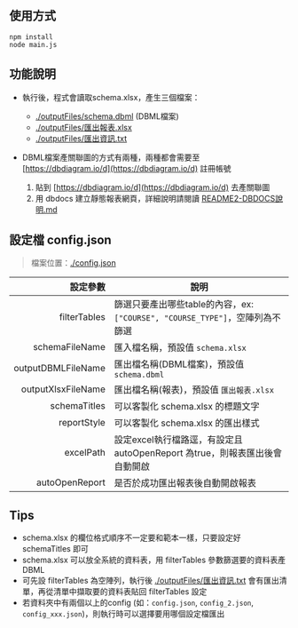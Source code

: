 ## 使用方式

```
npm install
node main.js
```

## 功能說明

- 執行後，程式會讀取schema.xlsx，產生三個檔案：
    - [./outputFiles/schema.dbml](./outputFiles/schema.dbml) (DBML檔案)
    - [./outputFiles/匯出報表.xlsx](./outputFiles/匯出報表.xlsx)
    - [./outputFiles/匯出資訊.txt](./outputFiles/匯出資訊.txt)

- DBML檔案產關聯圖的方式有兩種，兩種都會需要至 [https://dbdiagram.io/d](https://dbdiagram.io/d) 註冊帳號
    1. 貼到 [https://dbdiagram.io/d](https://dbdiagram.io/d) 去產關聯圖
    2. 用 dbdocs 建立靜態報表網頁，詳細說明請閱讀 [README2-DBDOCS說明.md](./README2-DBDOCS說明.md)



## 設定檔 config.json

> 檔案位置：[./config.json](./config.json)

|           設定參數 | 說明                                                                         |
| -----------------: | ---------------------------------------------------------------------------- |
|       filterTables | 篩選只要產出哪些table的內容，ex: `["COURSE", "COURSE_TYPE"]`，空陣列為不篩選 |
|     schemaFileName | 匯入檔名稱，預設值 `schema.xlsx`                                             |
| outputDBMLFileName | 匯出檔名稱(DBML檔案)，預設值 `schema.dbml`                                   |
| outputXlsxFileName | 匯出檔名稱(報表)，預設值 `匯出報表.xlsx`                                     |
|       schemaTitles | 可以客製化 schema.xlsx 的標題文字                                            |
|        reportStyle | 可以客製化 schema.xlsx 的匯出樣式                                            |
|          excelPath | 設定excel執行檔路逕，有設定且 autoOpenReport 為true，則報表匯出後會自動開啟  |
|     autoOpenReport | 是否於成功匯出報表後自動開啟報表                                             |

## Tips 
- schema.xlsx 的欄位格式順序不一定要和範本一樣，只要設定好 schemaTitles 即可
- schema.xlsx 可以放全系統的資料表，用 filterTables 參數篩選要的資料表產DBML
- 可先設 filterTables 為空陣列，執行後 [./outputFiles/匯出資訊.txt](./outputFiles/匯出資訊.txt) 會有匯出清單，再從清單中擷取要的資料表貼回 filterTables 設定
- 若資料夾中有兩個以上的config (如：`config.json`, `config_2.json`, `config_xxx.json`)，則執行時可以選擇要用哪個設定檔匯出





